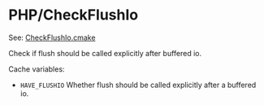 # PHP/CheckFlushIo

See: [CheckFlushIo.cmake](https://github.com/petk/php-build-system/tree/master/cmake/cmake/modules/PHP/CheckFlushIo.cmake)

Check if flush should be called explicitly after buffered io.

Cache variables:

* `HAVE_FLUSHIO`
  Whether flush should be called explicitly after a buffered io.
